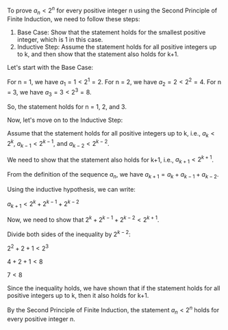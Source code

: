  To prove $a_n < 2^n$ for every positive integer n using the Second Principle of Finite Induction, we need to follow these steps:

1. Base Case: Show that the statement holds for the smallest positive integer, which is 1 in this case.
2. Inductive Step: Assume the statement holds for all positive integers up to k, and then show that the statement also holds for k+1.

Let's start with the Base Case:

For n = 1, we have $a_1 = 1 < 2^1 = 2$.
For n = 2, we have $a_2 = 2 < 2^2 = 4$.
For n = 3, we have $a_3 = 3 < 2^3 = 8$.

So, the statement holds for n = 1, 2, and 3.

Now, let's move on to the Inductive Step:

Assume that the statement holds for all positive integers up to k, i.e., $a_k < 2^k$, $a_{k-1} < 2^{k-1}$, and $a_{k-2} < 2^{k-2}$.

We need to show that the statement also holds for k+1, i.e., $a_{k+1} < 2^{k+1}$.

From the definition of the sequence $a_n$, we have $a_{k+1} = a_k + a_{k-1} + a_{k-2}$.

Using the inductive hypothesis, we can write:

$a_{k+1} < 2^k + 2^{k-1} + 2^{k-2}$

Now, we need to show that $2^k + 2^{k-1} + 2^{k-2} < 2^{k+1}$.

Divide both sides of the inequality by $2^{k-2}$:

$2^2 + 2 + 1 < 2^3$

$4 + 2 + 1 < 8$

$7 < 8$

Since the inequality holds, we have shown that if the statement holds for all positive integers up to k, then it also holds for k+1.

By the Second Principle of Finite Induction, the statement $a_n < 2^n$ holds for every positive integer n.